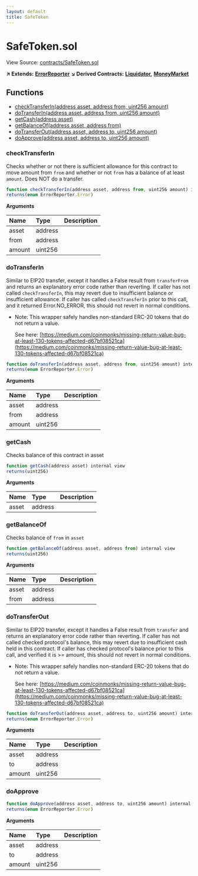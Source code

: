 ```yaml
---
layout: default
title: SafeToken
---
```


# SafeToken.sol

View Source: [contracts/SafeToken.sol](https://github.com/project-alkemi/alkemi-earn-protocol/tree/2a353e0fa125b9f579db260fbb031d53b74bf7e2/contracts/SafeToken.sol)

**↗ Extends:** [**ErrorReporter**](../contracts/errorreporter.md) **↘ Derived Contracts:** [**Liquidator**](../contracts/liquidator.md)**,** [**MoneyMarket**](../contracts/moneymarket.md)

## Functions

* [checkTransferIn\(address asset, address from, uint256 amount\)](safetoken.md#checktransferin)
* [doTransferIn\(address asset, address from, uint256 amount\)](safetoken.md#dotransferin)
* [getCash\(address asset\)](safetoken.md#getcash)
* [getBalanceOf\(address asset, address from\)](safetoken.md#getbalanceof)
* [doTransferOut\(address asset, address to, uint256 amount\)](safetoken.md#dotransferout)
* [doApprove\(address asset, address to, uint256 amount\)](safetoken.md#doapprove)

### checkTransferIn

Checks whether or not there is sufficient allowance for this contract to move amount from `from` and whether or not `from` has a balance of at least `amount`. Does NOT do a transfer.

```javascript
function checkTransferIn(address asset, address from, uint256 amount) internal view
returns(enum ErrorReporter.Error)
```

**Arguments**

| Name | Type | Description |
| :--- | :--- | :--- |
| asset | address |  |
| from | address |  |
| amount | uint256 |  |

### doTransferIn

Similar to EIP20 transfer, except it handles a False result from `transferFrom` and returns an explanatory error code rather than reverting. If caller has not called `checkTransferIn`, this may revert due to insufficient balance or insufficient allowance. If caller has called `checkTransferIn` prior to this call, and it returned Error.NO\_ERROR, this should not revert in normal conditions.

* Note: This wrapper safely handles non-standard ERC-20 tokens that do not return a value.

  See here: [https://medium.com/coinmonks/missing-return-value-bug-at-least-130-tokens-affected-d67bf08521ca](https://medium.com/coinmonks/missing-return-value-bug-at-least-130-tokens-affected-d67bf08521ca)

```javascript
function doTransferIn(address asset, address from, uint256 amount) internal nonpayable
returns(enum ErrorReporter.Error)
```

**Arguments**

| Name | Type | Description |
| :--- | :--- | :--- |
| asset | address |  |
| from | address |  |
| amount | uint256 |  |

### getCash

Checks balance of this contract in asset

```javascript
function getCash(address asset) internal view
returns(uint256)
```

**Arguments**

| Name | Type | Description |
| :--- | :--- | :--- |
| asset | address |  |

### getBalanceOf

Checks balance of `from` in `asset`

```javascript
function getBalanceOf(address asset, address from) internal view
returns(uint256)
```

**Arguments**

| Name | Type | Description |
| :--- | :--- | :--- |
| asset | address |  |
| from | address |  |

### doTransferOut

Similar to EIP20 transfer, except it handles a False result from `transfer` and returns an explanatory error code rather than reverting. If caller has not called checked protocol's balance, this may revert due to insufficient cash held in this contract. If caller has checked protocol's balance prior to this call, and verified it is &gt;= amount, this should not revert in normal conditions.

* Note: This wrapper safely handles non-standard ERC-20 tokens that do not return a value.

  See here: [https://medium.com/coinmonks/missing-return-value-bug-at-least-130-tokens-affected-d67bf08521ca](https://medium.com/coinmonks/missing-return-value-bug-at-least-130-tokens-affected-d67bf08521ca)

```javascript
function doTransferOut(address asset, address to, uint256 amount) internal nonpayable
returns(enum ErrorReporter.Error)
```

**Arguments**

| Name | Type | Description |
| :--- | :--- | :--- |
| asset | address |  |
| to | address |  |
| amount | uint256 |  |

### doApprove

```javascript
function doApprove(address asset, address to, uint256 amount) internal nonpayable
returns(enum ErrorReporter.Error)
```

**Arguments**

| Name | Type | Description |
| :--- | :--- | :--- |
| asset | address |  |
| to | address |  |
| amount | uint256 |  |

